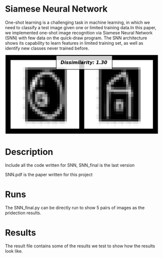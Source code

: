# Siamese Neural Network
One-shot learning is a challenging task in machine learning, in which we need to classify a test image given one or limited training data.In this paper, we implemented one-shot image recognition via Siamese Neural Network (SNN) with few data on the quick-draw program. The SNN architecture shows its capability to learn features in limited training set, as well as identify new classes never trained before.

![image](https://github.com/TongJiL/Siamese-Neural-Network/blob/master/result/p-h.png)
 
Description
===========
Include all the code written for SNN, SNN_final is the last version

SNN.pdf is the paper written for this project

Runs
===========
The SNN_final.py can be directly run to show 5 pairs of images as the pridection results.

Results
===========
The result file contains some of the results we test to show how the results look like. 
